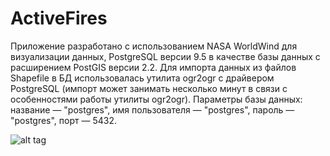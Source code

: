 # ActiveFires

Приложение разработано с использованием NASA WorldWind для визуализации данных, PostgreSQL версии 9.5 в качестве базы данных с расширением PostGIS версии 2.2. Для импорта данных из файлов Shapefile в БД использовалась утилита ogr2ogr с драйвером PostgreSQL (импорт может занимать несколько минут в связи с особенностями работы утилиты ogr2ogr). Параметры базы данных: название — "postgres", имя пользователя — "postgres", пароль — "postgres", порт — 5432. 

![alt tag](https://pp.vk.me/c636327/v636327631/d2bb/ObAdxmo-Qro.jpg)
